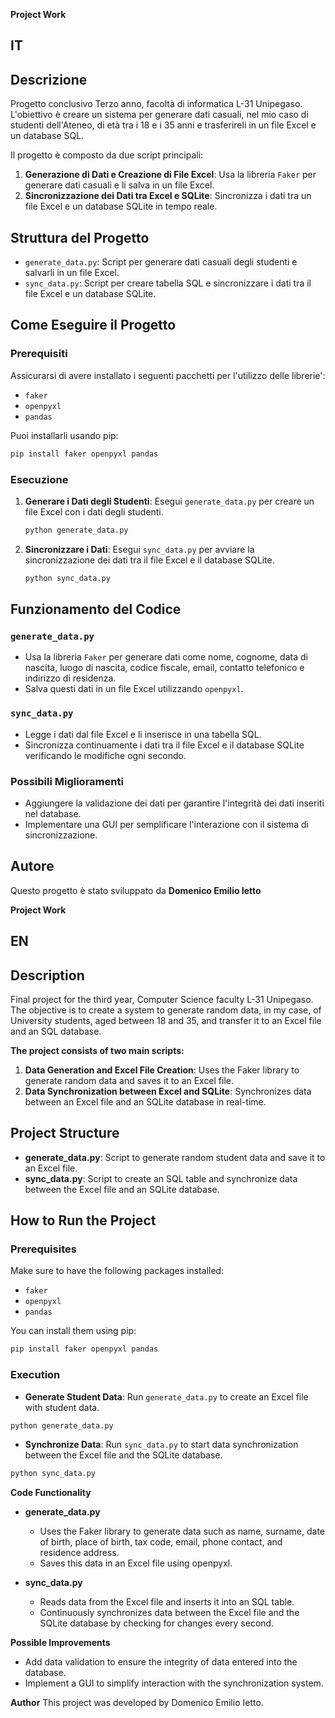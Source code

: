 **Project Work**
## IT
## Descrizione

Progetto conclusivo Terzo anno, facoltà di informatica L-31 Unipegaso. 
L'obiettivo è creare un sistema per generare dati casuali, nel mio caso di studenti dell'Ateneo, di età tra i 18 e i 35 anni e trasferireli in un file Excel e un database SQL. 

Il progetto è composto da due script principali:

1. **Generazione di Dati e Creazione di File Excel**: Usa la libreria `Faker` per generare dati casuali e li salva in un file Excel.
2. **Sincronizzazione dei Dati tra Excel e SQLite**: Sincronizza i dati tra un file Excel e un database SQLite in tempo reale.

## Struttura del Progetto

- `generate_data.py`: Script per generare dati casuali degli studenti e salvarli in un file Excel.
- `sync_data.py`: Script per creare tabella SQL e sincronizzare i dati tra il file Excel e un database SQLite.

## Come Eseguire il Progetto

### Prerequisiti

Assicurarsi di avere installato i seguenti pacchetti per l'utilizzo delle librerie':

- `faker`
- `openpyxl`
- `pandas`

Puoi installarli usando pip:
```bash
pip install faker openpyxl pandas
```


### Esecuzione

1. **Generare i Dati degli Studenti**:
   Esegui `generate_data.py` per creare un file Excel con i dati degli studenti.
   ```bash
   python generate_data.py
   ```

2. **Sincronizzare i Dati**:
   Esegui `sync_data.py` per avviare la sincronizzazione dei dati tra il file Excel e il database SQLite.
   ```bash
   python sync_data.py
   ```

## Funzionamento del Codice

### `generate_data.py`

- Usa la libreria `Faker` per generare dati come nome, cognome, data di nascita, luogo di nascita, codice fiscale, email, contatto telefonico e indirizzo di residenza.
- Salva questi dati in un file Excel utilizzando `openpyxl`.

### `sync_data.py`

- Legge i dati dal file Excel e li inserisce in una tabella SQL.
- Sincronizza continuamente i dati tra il file Excel e il database SQLite verificando le modifiche ogni secondo.

### Possibili Miglioramenti ###

- Aggiungere la validazione dei dati per garantire l'integrità dei dati inseriti nel database.
- Implementare una GUI per semplificare l'interazione con il sistema di sincronizzazione.


## Autore

Questo progetto è stato sviluppato da **Domenico Emilio Ietto**


**Project Work**
## EN
## Description
Final project for the third year, Computer Science faculty L-31 Unipegaso. The objective is to create a system to generate random data, in my case, of University students, aged between 18 and 35, and transfer it to an Excel file and an SQL database.

**The project consists of two main scripts:**

1. **Data Generation and Excel File Creation**: Uses the Faker library to generate random data and saves it to an Excel file.
2. **Data Synchronization between Excel and SQLite**: Synchronizes data between an Excel file and an SQLite database in real-time.

## Project Structure

- **generate_data.py**: Script to generate random student data and save it to an Excel file.
- **sync_data.py**: Script to create an SQL table and synchronize data between the Excel file and an SQLite database.

## How to Run the Project

### Prerequisites
Make sure to have the following packages installed:

- `faker`
- `openpyxl`
- `pandas`

You can install them using pip:

```bash
pip install faker openpyxl pandas
```

### Execution

- **Generate Student Data**: Run `generate_data.py` to create an Excel file with student data.
  
```bash
python generate_data.py
```

- **Synchronize Data**: Run `sync_data.py` to start data synchronization between the Excel file and the SQLite database.

```bash
python sync_data.py
```

**Code Functionality**

- **generate_data.py**
  - Uses the Faker library to generate data such as name, surname, date of birth, place of birth, tax code, email, phone contact, and residence address.
  - Saves this data in an Excel file using openpyxl.

- **sync_data.py**
  - Reads data from the Excel file and inserts it into an SQL table.
  - Continuously synchronizes data between the Excel file and the SQLite database by checking for changes every second.

**Possible Improvements**

- Add data validation to ensure the integrity of data entered into the database.
- Implement a GUI to simplify interaction with the synchronization system.

**Author**
This project was developed by Domenico Emilio Ietto.


